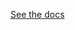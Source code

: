 [See the docs](https://docs.google.com/document/d/12GNjMf5pZX1z_5FuB0354muf83vHdzrqIIMxiUKvLD8/edit?usp=sharing)
